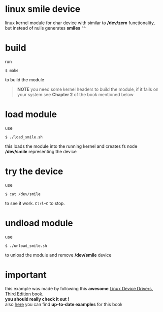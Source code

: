 # linux smile device
linux kernel module for char device with similar to __/dev/zero__ functionality, but instead of nulls generates __smiles__ ^^

# build
run
```
$ make
```
to build the module
> __NOTE__
> you need some kernel headers to build the module, if it fails on your system see __Chapter 2__ of the book mentioned below

# load module 
use 
```
$ ./load_smile.sh
```
this loads the module into the running kernel and creates fs node __/dev/smile__ representing the device

# try the device
use 
``` 
$ cat /dev/smile
```
to see it work. `Ctrl+C` to stop.

# undload module
use

```
$ ./unload_smile.sh
```

to unload the module and remove __/dev/smile__ device

# important
this example was made by following this __awesome__ [Linux Device Drivers, Third Edition](https://lwn.net/Kernel/LDD3/) book.<br />
__you should really check it out !__<br />
also [here](https://github.com/martinezjavier/ldd3) you can find __up-to-date examples__ for this book<br />


